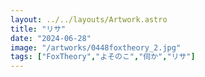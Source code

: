 ```yaml
---
layout: ../../layouts/Artwork.astro
title: "リサ"
date: "2024-06-28"
image: "/artworks/0448foxtheory_2.jpg"
tags: ["FoxTheory","よそのこ","伺か","リサ"]
---
```


